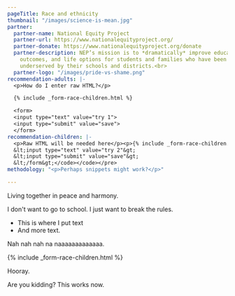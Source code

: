 ```yaml
---
pageTitle: Race and ethnicity
thumbnail: "/images/science-is-mean.jpg"
partner:
  partner-name: National Equity Project
  partner-url: https://www.nationalequityproject.org/
  partner-donate: https://www.nationalequityproject.org/donate
  partner-description: NEP’s mission is to *dramatically* improve educational experiences,
    outcomes, and life options for students and families who have been historically
    underserved by their schools and districts.<br>
  partner-logo: "/images/pride-vs-shame.png"
recommendation-adults: |-
  <p>How do I enter raw HTML?</p>

  {% include _form-race-children.html %}

  <form>
  <input type="text" value="try 1">
  <input type="submit" value="save">
  </form>
recommendation-children: |-
  <p>Raw HTML will be needed here</p><p>{% include _form-race-children.html %}</p><p>&lt;form&gt;</p><p>&lt;input type="text" value="try 1"&gt;</p><p>&lt;input type="submit" value="save"&gt;</p><p>&lt;/form&gt;</p><pre><code><code>&lt;form&gt;
  &lt;input type="text" value="try 2"&gt;
  &lt;input type="submit" value="save"&gt;
  &lt;/form&gt;</code></code></pre>
methodology: "<p>Perhaps snippets might work?</p>"

---
```

Living together in peace and harmony.

I don't want to go to school.  I just want to break the rules.

* This is where I put text
* And more text.

Nah nah nah na naaaaaaaaaaaaa.

{% include _form-race-children.html %}

Hooray.

Are you kidding?  This works now.